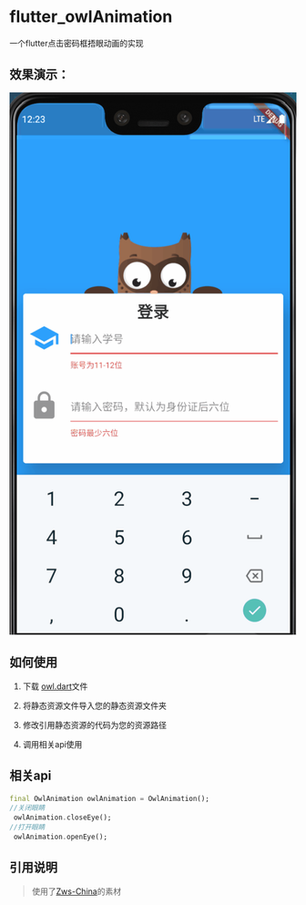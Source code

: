 # flutter_owlAnimation

一个flutter点击密码框捂眼动画的实现



## 效果演示：

![](README.assets/screen.gif)

## 如何使用



1. 下载 [owl.dart](https://github.com/36k/flutter_owlAnimation/tree/master/owl/lib/widgets)文件

2. 将静态资源文件导入您的静态资源文件夹

3. 修改引用静态资源的代码为您的资源路径

4. 调用相关api使用

   

## 相关api

```dart
final OwlAnimation owlAnimation = OwlAnimation();
//关闭眼睛
 owlAnimation.closeEye();
//打开眼睛
 owlAnimation.openEye();
```

## 引用说明

> 使用了[Zws-China](https://github.com/Zws-China)的素材
